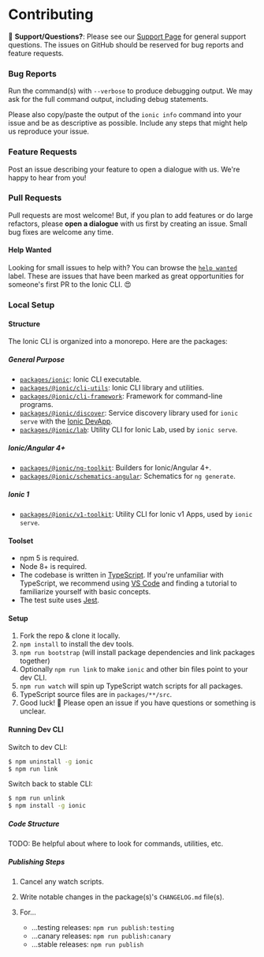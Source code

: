 # Contributing

:mega: **Support/Questions?**: Please see our [Support
Page](https://ionicframework.com/support) for general support questions. The
issues on GitHub should be reserved for bug reports and feature requests.

### Bug Reports

Run the command(s) with `--verbose` to produce debugging output. We may ask for
the full command output, including debug statements.

Please also copy/paste the output of the `ionic info` command into your issue
and be as descriptive as possible. Include any steps that might help us
reproduce your issue.

### Feature Requests

Post an issue describing your feature to open a dialogue with us. We're happy
to hear from you!

### Pull Requests

Pull requests are most welcome! But, if you plan to add features or do large
refactors, please **open a dialogue** with us first by creating an issue. Small
bug fixes are welcome any time.

#### Help Wanted

Looking for small issues to help with? You can browse the [`help
wanted`](https://github.com/ionic-team/ionic-cli/labels/help%20wanted) label.
These are issues that have been marked as great opportunities for someone's
first PR to the Ionic CLI. :heart_eyes:

### Local Setup

#### Structure

The Ionic CLI is organized into a monorepo. Here are the packages:

##### General Purpose

* [`packages/ionic`](https://github.com/ionic-team/ionic-cli/tree/master/packages/ionic):
  Ionic CLI executable.
* [`packages/@ionic/cli-utils`](https://github.com/ionic-team/ionic-cli/tree/master/packages/%40ionic/cli-utils):
  Ionic CLI library and utilities.
* [`packages/@ionic/cli-framework`](https://github.com/ionic-team/ionic-cli/tree/master/packages/%40ionic/cli-framework):
  Framework for command-line programs.
* [`packages/@ionic/discover`](https://github.com/ionic-team/ionic-cli/tree/master/packages/%40ionic/discover):
  Service discovery library used for `ionic serve` with the [Ionic
  DevApp](https://ionicframework.com/docs/pro/devapp/).
* [`packages/@ionic/lab`](https://github.com/ionic-team/ionic-cli/tree/master/packages/%40ionic/lab):
  Utility CLI for Ionic Lab, used by `ionic serve`.

##### Ionic/Angular 4+

* [`packages/@ionic/ng-toolkit`](https://github.com/ionic-team/ionic-cli/tree/master/packages/%40ionic/ng-toolkit):
  Builders for Ionic/Angular 4+.
* [`packages/@ionic/schematics-angular`](https://github.com/ionic-team/ionic-cli/tree/master/packages/%40ionic/schematics-angular):
  Schematics for `ng generate`.

##### Ionic 1

* [`packages/@ionic/v1-toolkit`](https://github.com/ionic-team/ionic-cli/tree/master/packages/%40ionic/v1-toolkit):
  Utility CLI for Ionic v1 Apps, used by `ionic serve`.

#### Toolset

* npm 5 is required.
* Node 8+ is required.
* The codebase is written in [TypeScript](https://www.typescriptlang.org/). If
  you're unfamiliar with TypeScript, we recommend using [VS
  Code](https://code.visualstudio.com/) and finding a tutorial to familiarize
  yourself with basic concepts.
* The test suite uses [Jest](https://facebook.github.io/jest/).

#### Setup

1. Fork the repo & clone it locally.
1. `npm install` to install the dev tools.
1. `npm run bootstrap` (will install package dependencies and link packages
   together)
1. Optionally `npm run link` to make `ionic` and other bin files point to your
   dev CLI.
1. `npm run watch` will spin up TypeScript watch scripts for all packages.
1. TypeScript source files are in `packages/**/src`.
1. Good luck! :muscle: Please open an issue if you have questions or something
   is unclear.

#### Running Dev CLI

Switch to dev CLI:

```bash
$ npm uninstall -g ionic
$ npm run link
```

Switch back to stable CLI:

```bash
$ npm run unlink
$ npm install -g ionic
```

##### Code Structure

TODO: Be helpful about where to look for commands, utilities, etc.

##### Publishing Steps

1. Cancel any watch scripts.
1. Write notable changes in the package(s)'s `CHANGELOG.md` file(s).
1. For...

    * ...testing releases: `npm run publish:testing`
    * ...canary releases: `npm run publish:canary`
    * ...stable releases: `npm run publish`

